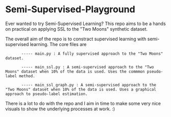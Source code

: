 # Semi-Supervised-Playground
Ever wanted to try Semi-Supervised Learning? This repo aims to be a hands on practical on applying SSL to the "Two Moons" synthetic dataset.


The overall aim of the repo is to constract supervised learning with semi-supervised learning.  The core files are

           ----- main.py : A fully supervised approach to the "Two Moons" dataset.
           
           ----- main_ssl.py : A semi-supervised approach to the "Two Moons" dataset when 10% of the data is used. Uses the commmon pseudo-label method.
           
           ----- main_ssl_graph.py : A semi-supervised approach to the "Two Moons" dataset when 10% of the data is used. Uses a graphical approach to pseudo-label estimation.
           
           
There is a lot to do with the repo and I aim in time to make some very nice visuals to show the underlying processes at work.  :) 
   
